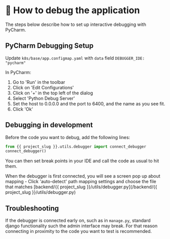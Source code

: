 # :bug: How to debug the application

The steps below describe how to set up interactive debugging with PyCharm.

## PyCharm Debugging Setup
Update `k8s/base/app.configmap.yaml` with `data` field `DEBUGGER_IDE: "pycharm"`

In PyCharm:

1. Go to 'Run' in the toolbar
2. Click on 'Edit Configurations'
3. Click on '+' in the top left of the dialog
4. Select 'Python Debug Server'
5. Set the host to 0.0.0.0 and the port to 6400, and the name as you see fit.
6. Click 'Ok'

## Debugging in development
Before the code you want to debug, add the following lines:

```python
from {{ project_slug }}.utils.debugger import connect_debugger
connect_debugger()
```

You can then set break points in your IDE and call the code as usual to hit them.

When the debugger is first connected, you will see a screen pop up about mapping - Click 'auto-detect' path mapping settings and choose the file that matches [backend/{{ project_slug }}/utils/debugger.py](/backend/{{ project_slug }}/utils/debugger.py)

## Troubleshooting
If the debugger is connected early on, such as in `manage.py`, standard django functionality such the admin interface may break. For that reason connecting in proximity to the code you want to test is recommended.
